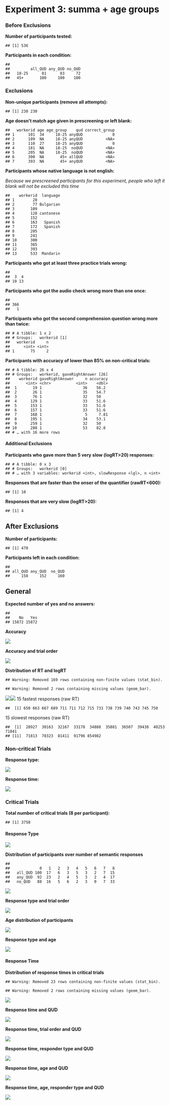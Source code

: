Experiment 3: summa + age groups
================

### Before Exclusions

**Number of participants tested:**

    ## [1] 536

**Participants in each condition:**

    ##        
    ##         all_QUD any_QUD no_QUD
    ##   18-25      81      83     72
    ##   45+       100     100    100

### Exclusions

**Non-unique participants (remove all attempts):**

    ## [1] 230 230

**Age doesn't match age given in prescreening or left blank:**

    ##   workerid age age_group    qud correct_group
    ## 1      101  34     18-25 anyQUD             0
    ## 2      109  NA     18-25 anyQUD          <NA>
    ## 3      110  27     18-25 anyQUD             0
    ## 4      181  NA     18-25  noQUD          <NA>
    ## 5      205  NA     18-25  noQUD          <NA>
    ## 6      300  NA       45+ allQUD          <NA>
    ## 7      393  NA       45+ anyQUD          <NA>

**Participants whose native language is not english:**

*Because we prescreened participants for this experiment, people who left it blank will not be excluded this time*

    ##    workerid  language
    ## 1        28          
    ## 2        77 Bulgarian
    ## 3       109          
    ## 4       128 cantonese
    ## 5       152          
    ## 6       163   Spanish
    ## 7       172   Spanish
    ## 8       205          
    ## 9       241          
    ## 10      300          
    ## 11      365          
    ## 12      393          
    ## 13      533  Mandarin

**Participants who got at least three practice trials wrong:**

    ## 
    ##  3  4 
    ## 10 13

**Participants who got the audio check wrong more than one once:**

    ## 
    ## 366 
    ##   1

**Participants who got the second comprehension question wrong more than twice:**

    ## # A tibble: 1 x 2
    ## # Groups:   workerid [1]
    ##   workerid     n
    ##      <int> <int>
    ## 1       75     2

**Participants with accuracy of lower than 85% on non-critical trials:**

    ## # A tibble: 26 x 4
    ## # Groups:   workerid, gaveRightAnswer [26]
    ##    workerid gaveRightAnswer     n accuracy
    ##       <int> <chr>           <int>    <dbl>
    ##  1       19 1                  36    56.2 
    ##  2       26 1                  35    54.7 
    ##  3       76 1                  32    50   
    ##  4      129 1                  33    51.6 
    ##  5      153 1                  33    51.6 
    ##  6      157 1                  33    51.6 
    ##  7      168 1                   5     7.81
    ##  8      195 1                  34    53.1 
    ##  9      259 1                  32    50   
    ## 10      280 1                  53    82.8 
    ## # … with 16 more rows

#### Additional Exclusions

**Participants who gave more than 5 very slow (logRT&gt;20) responses:**

    ## # A tibble: 0 x 3
    ## # Groups:   workerid [0]
    ## # … with 3 variables: workerid <int>, slowResponse <lgl>, n <int>

**Responses that are faster than the onser of the quantifier (rawRT&lt;600):**

    ## [1] 10

**Responses that are very slow (logRT&gt;20):**

    ## [1] 4

After Exclusions
----------------

**Number of participants:**

    ## [1] 470

**Participants left in each condition:**

    ## 
    ## all_QUD any_QUD  no_QUD 
    ##     158     152     160

General
-------

**Expected number of yes and no answers:**

    ## 
    ##    No   Yes 
    ## 15872 15872

**Accuracy**

![](qud_analysis_files/figure-markdown_github/accuracy_2-1.png)

**Accuracy and trial order**

![](qud_analysis_files/figure-markdown_github/trial_order-1.png)

**Distribution of RT and logRT**

    ## Warning: Removed 169 rows containing non-finite values (stat_bin).

    ## Warning: Removed 2 rows containing missing values (geom_bar).

![](qud_analysis_files/figure-markdown_github/rt_distribution-1.png)![](qud_analysis_files/figure-markdown_github/rt_distribution-2.png) 15 fastest responses (raw RT)

    ##  [1] 650 663 667 689 711 711 712 715 731 738 739 740 743 745 750

15 slowest responses (raw RT)

    ##  [1]  28927  30163  32167  33178  34888  35881  36507  39438  40253  71041
    ## [11]  71813  78323  81411  91796 854982

### Non-critical Trials

**Response type:**

![](qud_analysis_files/figure-markdown_github/non_critical-1.png)

**Response time:**

![](qud_analysis_files/figure-markdown_github/non_critical_2-1.png)

### Critical Trials

**Total number of critical trials (8 per participant):**

    ## [1] 3758

#### Response Type

![](qud_analysis_files/figure-markdown_github/response_type-1.png)

**Distribution of participants over number of semantic responses**

    ##          
    ##             0   1   2   3   4   5   6   7   8
    ##   all_QUD 100  17   6   3   5   3   2   7  15
    ##   any_QUD  92  23   2   4   5   3   2   4  17
    ##   no_QUD   88  16   5   6   2   3   0   7  33

![](qud_analysis_files/figure-markdown_github/response_type_semantic-1.png)

**Response type and trial order**

![](qud_analysis_files/figure-markdown_github/response_type_time-1.png)

**Age distribution of participants**

![](qud_analysis_files/figure-markdown_github/age_distribution-1.png)

**Response type and age**

![](qud_analysis_files/figure-markdown_github/response_type_age-1.png)

#### Response Time

**Distribution of response times in critical trials**

    ## Warning: Removed 23 rows containing non-finite values (stat_bin).

    ## Warning: Removed 2 rows containing missing values (geom_bar).

![](qud_analysis_files/figure-markdown_github/response_time-1.png)

**Response time and QUD**

![](qud_analysis_files/figure-markdown_github/response_time_qud-1.png)

**Response time, trial order and QUD**

![](qud_analysis_files/figure-markdown_github/response_time_order-1.png)

**Response time, responder type and QUD**

![](qud_analysis_files/figure-markdown_github/response_time_responder-1.png)

**Response time, age and QUD**

![](qud_analysis_files/figure-markdown_github/response_time_age-1.png)

**Response time, age, responder type and QUD**

![](qud_analysis_files/figure-markdown_github/response_time_age_responder-1.png)
